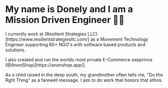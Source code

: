 


<h1 align="left">My name is Donely and I am a Mission Driven Engineer  👨‍🔧</h1>

<p> I currently work at (Resilient Strategies LLC)[https://www.resilientstrategiesllc.com/]  as a Movement Technology Engineer supporting 60+ NGO's with software based products and solutions.
</p>

<p> I also created and run the worlds most private E-Commerce exeprince (@AnonShop)[https://anonshop.app/].</p>

<p> As a child raised in the deep south, my grandmother often tells me, "Do the Rght Thing"  as a farewell message. I aim to do work that honors that ethos.</p>

